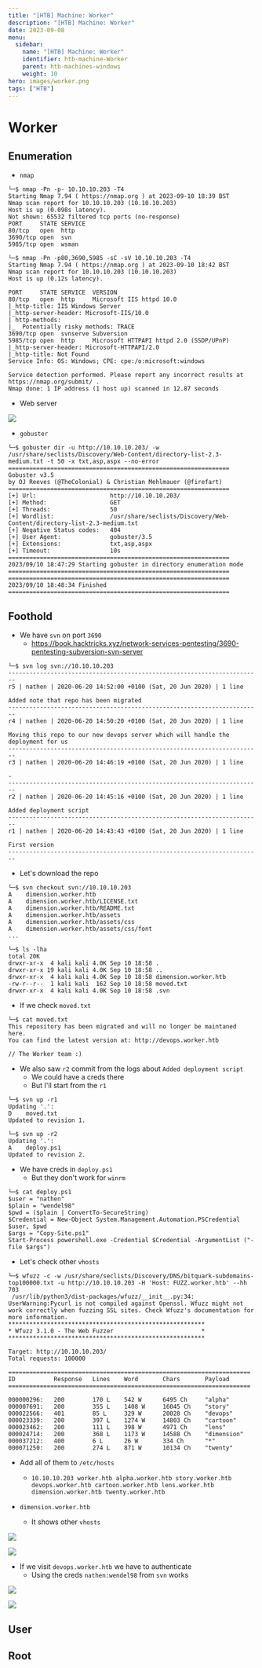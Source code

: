 ```yaml
---
title: "[HTB] Machine: Worker"
description: "[HTB] Machine: Worker"
date: 2023-09-08
menu:
  sidebar:
    name: "[HTB] Machine: Worker"
    identifier: htb-machine-Worker
    parent: htb-machines-windows
    weight: 10
hero: images/worker.png
tags: ["HTB"]
---
```


# Worker
## Enumeration
- `nmap`
```
└─$ nmap -Pn -p- 10.10.10.203 -T4
Starting Nmap 7.94 ( https://nmap.org ) at 2023-09-10 18:39 BST
Nmap scan report for 10.10.10.203 (10.10.10.203)
Host is up (0.098s latency).
Not shown: 65532 filtered tcp ports (no-response)
PORT     STATE SERVICE
80/tcp   open  http
3690/tcp open  svn
5985/tcp open  wsman
```
```
└─$ nmap -Pn -p80,3690,5985 -sC -sV 10.10.10.203 -T4
Starting Nmap 7.94 ( https://nmap.org ) at 2023-09-10 18:42 BST
Nmap scan report for 10.10.10.203 (10.10.10.203)
Host is up (0.12s latency).

PORT     STATE SERVICE  VERSION
80/tcp   open  http     Microsoft IIS httpd 10.0
|_http-title: IIS Windows Server
|_http-server-header: Microsoft-IIS/10.0
| http-methods: 
|_  Potentially risky methods: TRACE
3690/tcp open  svnserve Subversion
5985/tcp open  http     Microsoft HTTPAPI httpd 2.0 (SSDP/UPnP)
|_http-server-header: Microsoft-HTTPAPI/2.0
|_http-title: Not Found
Service Info: OS: Windows; CPE: cpe:/o:microsoft:windows

Service detection performed. Please report any incorrect results at https://nmap.org/submit/ .
Nmap done: 1 IP address (1 host up) scanned in 12.87 seconds
```

- Web server

![](./images/1.png)

- `gobuster`
```
└─$ gobuster dir -u http://10.10.10.203/ -w /usr/share/seclists/Discovery/Web-Content/directory-list-2.3-medium.txt -t 50 -x txt,asp,aspx --no-error   
===============================================================
Gobuster v3.5
by OJ Reeves (@TheColonial) & Christian Mehlmauer (@firefart)
===============================================================
[+] Url:                     http://10.10.10.203/
[+] Method:                  GET
[+] Threads:                 50
[+] Wordlist:                /usr/share/seclists/Discovery/Web-Content/directory-list-2.3-medium.txt
[+] Negative Status codes:   404
[+] User Agent:              gobuster/3.5
[+] Extensions:              txt,asp,aspx
[+] Timeout:                 10s
===============================================================
2023/09/10 18:47:29 Starting gobuster in directory enumeration mode
===============================================================
===============================================================
2023/09/10 18:48:34 Finished
===============================================================

```

## Foothold
- We have `svn` on port `3690`
  - https://book.hacktricks.xyz/network-services-pentesting/3690-pentesting-subversion-svn-server

```
└─$ svn log svn://10.10.10.203
------------------------------------------------------------------------
r5 | nathen | 2020-06-20 14:52:00 +0100 (Sat, 20 Jun 2020) | 1 line

Added note that repo has been migrated
------------------------------------------------------------------------
r4 | nathen | 2020-06-20 14:50:20 +0100 (Sat, 20 Jun 2020) | 1 line

Moving this repo to our new devops server which will handle the deployment for us
------------------------------------------------------------------------
r3 | nathen | 2020-06-20 14:46:19 +0100 (Sat, 20 Jun 2020) | 1 line

-
------------------------------------------------------------------------
r2 | nathen | 2020-06-20 14:45:16 +0100 (Sat, 20 Jun 2020) | 1 line

Added deployment script
------------------------------------------------------------------------
r1 | nathen | 2020-06-20 14:43:43 +0100 (Sat, 20 Jun 2020) | 1 line

First version
------------------------------------------------------------------------
```
- Let's download the repo

```
└─$ svn checkout svn://10.10.10.203
A    dimension.worker.htb
A    dimension.worker.htb/LICENSE.txt
A    dimension.worker.htb/README.txt
A    dimension.worker.htb/assets
A    dimension.worker.htb/assets/css
A    dimension.worker.htb/assets/css/font
...
```
```
└─$ ls -lha
total 20K
drwxr-xr-x  4 kali kali 4.0K Sep 10 18:58 .
drwxr-xr-x 19 kali kali 4.0K Sep 10 18:58 ..
drwxr-xr-x  4 kali kali 4.0K Sep 10 18:58 dimension.worker.htb
-rw-r--r--  1 kali kali  162 Sep 10 18:58 moved.txt
drwxr-xr-x  4 kali kali 4.0K Sep 10 18:58 .svn
```

- If we check `moved.txt`
```
└─$ cat moved.txt          
This repository has been migrated and will no longer be maintaned here.
You can find the latest version at: http://devops.worker.htb

// The Worker team :)
```

- We also saw `r2` commit from the logs about `Added deployment script`
  - We could have a creds there
  - But I'll start from the `r1`
```
└─$ svn up -r1
Updating '.':
D    moved.txt
Updated to revision 1.
```
```
└─$ svn up -r2
Updating '.':
A    deploy.ps1
Updated to revision 2.
```
- We have creds in `deploy.ps1`
  - But they don't work for `winrm`
```
└─$ cat deploy.ps1      
$user = "nathen" 
$plain = "wendel98"
$pwd = ($plain | ConvertTo-SecureString)
$Credential = New-Object System.Management.Automation.PSCredential $user, $pwd
$args = "Copy-Site.ps1"
Start-Process powershell.exe -Credential $Credential -ArgumentList ("-file $args")
```

- Let's check other `vhosts`
```
└─$ wfuzz -c -w /usr/share/seclists/Discovery/DNS/bitquark-subdomains-top100000.txt -u http://10.10.10.203 -H 'Host: FUZZ.worker.htb' --hh 703
 /usr/lib/python3/dist-packages/wfuzz/__init__.py:34: UserWarning:Pycurl is not compiled against Openssl. Wfuzz might not work correctly when fuzzing SSL sites. Check Wfuzz's documentation for more information.
********************************************************
* Wfuzz 3.1.0 - The Web Fuzzer                         *
********************************************************

Target: http://10.10.10.203/
Total requests: 100000

=====================================================================
ID           Response   Lines    Word       Chars       Payload                                                                                                                                                                    
=====================================================================

000000296:   200        170 L    542 W      6495 Ch     "alpha"
000007691:   200        355 L    1408 W     16045 Ch    "story"
000022566:   401        85 L     329 W      20028 Ch    "devops"
000023339:   200        397 L    1274 W     14803 Ch    "cartoon"
000023462:   200        111 L    398 W      4971 Ch     "lens"
000024714:   200        368 L    1173 W     14588 Ch    "dimension"
000037212:   400        6 L      26 W       334 Ch      "*"
000071250:   200        274 L    871 W      10134 Ch    "twenty"  
```

- Add all of them to `/etc/hosts`
  - `10.10.10.203 worker.htb alpha.worker.htb story.worker.htb devops.worker.htb cartoon.worker.htb lens.worker.htb dimension.worker.htb twenty.worker.htb`

- `dimension.worker.htb`
  - It shows other `vhosts`

![](./images/2.png)

![](./images/3.png)

- If we visit `devops.worker.htb` we have to authenticate
  - Using the creds `nathen:wendel98` from `svn` works

![](./images/4.png)

![](./images/5.png)



## User


## Root